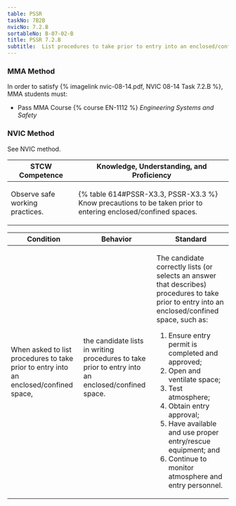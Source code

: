 ```yaml
---
table: PSSR
taskNo: 7B2B
nvicNo: 7.2.B 
sortableNo: B-07-02-B
title: PSSR 7.2.B 
subtitle:  List procedures to take prior to entry into an enclosed/confined space
---
```



### MMA Method

In order to satisfy  {% imagelink nvic-08-14.pdf, NVIC 08-14 Task 7.2.B %}, MMA students must:

* Pass MMA Course {% course EN-1112 %}  *Engineering Systems and Safety*


### NVIC Method

<a onclick="togglevisibility('nvic_methods')" >See NVIC method.</a>

<div id='nvic_methods' class='hide'>

<table>
<thead>
<tr>
<th class='forty'> STCW Competence </th>
<th class='sixty'> Knowledge, Understanding, and Proficiency </th>
</tr>
</thead>




<tbody>
<tr><td markdown='1'>

Observe safe working practices.

</td><td markdown='1'>

{% table 614#PSSR-X3.3, PSSR-X3.3 %} Know precautions to be taken prior to entering enclosed/confined spaces.

</td></tr>


</tbody>
</table>


<table>
<thead>
<tr><th class='twenty'>  Condition </th><th class='twenty'> Behavior </th><th  class='sixty'>Standard </th></tr>
</thead>
<tbody >



<tr><td markdown='1'>

When asked to list procedures to take prior to entry into an enclosed/confined space,

</td><td markdown='1'>

the candidate lists in writing procedures to take prior to entry into an enclosed/confined space.

<br>

<div class="tooltip" markdown='1'>



</div>


</td><td markdown='1'>

The candidate correctly lists (or selects an answer that describes) procedures to take prior to entry into an enclosed/confined space, such as:
 
1.  Ensure entry permit is completed and approved; 
2.  Open and ventilate space; 
3.  Test atmosphere; 
4.  Obtain entry approval; 
5.  Have available and use proper entry/rescue equipment; and 
6.  Continue to monitor atmosphere and entry personnel.

</td></tr>
</tbody>
</table>
</div>
